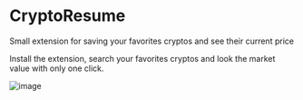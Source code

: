 # CryptoResume
Small extension for saving your favorites cryptos and see their current price

Install the extension, search your favorites cryptos and look the market value with only one click.

![image](https://user-images.githubusercontent.com/26238308/136635083-b612c504-23bc-469a-89ec-a09f14a28195.png)
